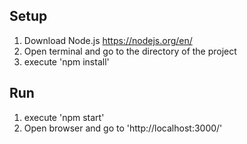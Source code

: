 ## Setup
1.	Download Node.js https://nodejs.org/en/
2.	Open terminal and go to the directory of the project
3.	execute 'npm install'

## Run
1.	execute 'npm start'
2.	Open browser and go to 'http://localhost:3000/'
